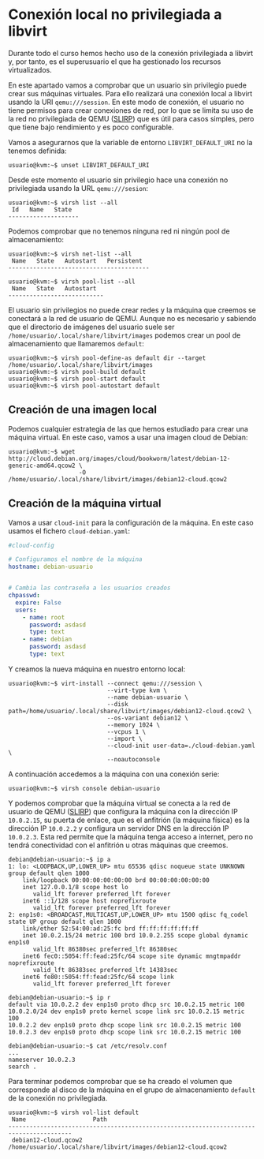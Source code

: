 # Conexión local no privilegiada a libvirt

Durante todo el curso hemos hecho uso de la conexión privilegiada a libvirt y, por tanto, es el superusuario el que ha gestionado los recursos virtualizados.

En este apartado vamos a comprobar que un usuario sin privilegio puede crear sus máquinas virtuales. Para ello realizará una conexión local a libvirt usando la URI `qemu:///session`. En este modo de conexión, el usuario no tiene permisos para crear conexiones de red, por lo que se limita su uso de la red no privilegiada de QEMU ([SLIRP](https://wiki.qemu.org/Documentation/Networking#User_Networking_.28SLIRP.29)) que es útil para casos simples, pero que tiene bajo rendimiento y es poco configurable. 

Vamos a asegurarnos que la variable de entorno `LIBVIRT_DEFAULT_URI` no la tenemos definida:

```
usuario@kvm:~$ unset LIBVIRT_DEFAULT_URI
```

Desde este momento el usuario sin privilegio hace una conexión no privilegiada usando la URL `qemu:///sesion`:

```
usuario@kvm:~$ virsh list --all
 Id   Name   State
--------------------
```

Podemos comprobar que no tenemos ninguna red ni ningún pool de almacenamiento:

```
usuario@kvm:~$ virsh net-list --all
 Name   State   Autostart   Persistent
----------------------------------------

usuario@kvm:~$ virsh pool-list --all
 Name   State   Autostart
---------------------------
```

El usuario sin privilegios no puede crear redes y la máquina que creemos se conectará a la red de usuario de QEMU. Aunque no es necesario y sabiendo que el directorio de imágenes del usuario suele ser `/home/usuario/.local/share/libvirt/images` podemos crear un pool de almacenamiento que llamaremos `default`:

```
usuario@kvm:~$ virsh pool-define-as default dir --target /home/usuario/.local/share/libvirt/images
usuario@kvm:~$ virsh pool-build default
usuario@kvm:~$ virsh pool-start default 
usuario@kvm:~$ virsh pool-autostart default 
```

## Creación de una imagen local

Podemos cualquier estrategia de las que hemos estudiado para crear una máquina virtual. En este caso, vamos a usar una imagen cloud de Debian:

```
usuario@kvm:~$ wget http://cloud.debian.org/images/cloud/bookworm/latest/debian-12-generic-amd64.qcow2 \
                    -O /home/usuario/.local/share/libvirt/images/debian12-cloud.qcow2
```


## Creación de la máquina virtual

Vamos a usar `cloud-init` para la configuración de la máquina. En este caso usamos el fichero `cloud-debian.yaml`:

```yaml
#cloud-config

# Configuramos el nombre de la máquina
hostname: debian-usuario


# Cambia las contraseña a los usuarios creados
chpasswd:
  expire: False
  users:
    - name: root
      password: asdasd
      type: text
    - name: debian
      password: asdasd
      type: text
```

Y creamos la nueva máquina en nuestro entorno local:

```
usuario@kvm:~$ virt-install --connect qemu:///session \
                            --virt-type kvm \
                            --name debian-usuario \
                            --disk path=/home/usuario/.local/share/libvirt/images/debian12-cloud.qcow2 \
                            --os-variant debian12 \
                            --memory 1024 \
                            --vcpus 1 \
                            --import \
                            --cloud-init user-data=./cloud-debian.yaml \
                            --noautoconsole
```

A continuación accedemos a la máquina con una conexión serie:

```
usuario@kvm:~$ virsh console debian-usuario
```

Y podemos comprobar que la máquina virtual se conecta a la red de usuario de QEMU ([SLIRP](https://wiki.qemu.org/Documentation/Networking#User_Networking_.28SLIRP.29)) que configura la máquina con la dirección IP `10.0.2.15`, su puerta de enlace, que es el anfitrión (la máquina física) es la dirección IP `10.0.2.2` y configura un servidor DNS en la dirección IP `10.0.2.3`. Esta red permite que la máquina tenga acceso a internet, pero no tendrá conectividad con el anfitrión u otras máquinas que creemos.

```
debian@debian-usuario:~$ ip a
1: lo: <LOOPBACK,UP,LOWER_UP> mtu 65536 qdisc noqueue state UNKNOWN group default qlen 1000
    link/loopback 00:00:00:00:00:00 brd 00:00:00:00:00:00
    inet 127.0.0.1/8 scope host lo
       valid_lft forever preferred_lft forever
    inet6 ::1/128 scope host noprefixroute 
       valid_lft forever preferred_lft forever
2: enp1s0: <BROADCAST,MULTICAST,UP,LOWER_UP> mtu 1500 qdisc fq_codel state UP group default qlen 1000
    link/ether 52:54:00:ad:25:fc brd ff:ff:ff:ff:ff:ff
    inet 10.0.2.15/24 metric 100 brd 10.0.2.255 scope global dynamic enp1s0
       valid_lft 86380sec preferred_lft 86380sec
    inet6 fec0::5054:ff:fead:25fc/64 scope site dynamic mngtmpaddr noprefixroute 
       valid_lft 86383sec preferred_lft 14383sec
    inet6 fe80::5054:ff:fead:25fc/64 scope link 
       valid_lft forever preferred_lft forever

debian@debian-usuario:~$ ip r
default via 10.0.2.2 dev enp1s0 proto dhcp src 10.0.2.15 metric 100 
10.0.2.0/24 dev enp1s0 proto kernel scope link src 10.0.2.15 metric 100 
10.0.2.2 dev enp1s0 proto dhcp scope link src 10.0.2.15 metric 100 
10.0.2.3 dev enp1s0 proto dhcp scope link src 10.0.2.15 metric 100 

debian@debian-usuario:~$ cat /etc/resolv.conf 
...
nameserver 10.0.2.3
search .
```

Para terminar podemos comprobar que se ha creado el volumen que corresponde al disco de la máquina en el grupo de almacenamiento `default` de la conexión no privilegiada.

```
usuario@kvm:~$ virsh vol-list default
 Name                   Path
----------------------------------------------------------------------------------------
 debian12-cloud.qcow2   /home/usuario/.local/share/libvirt/images/debian12-cloud.qcow2
```